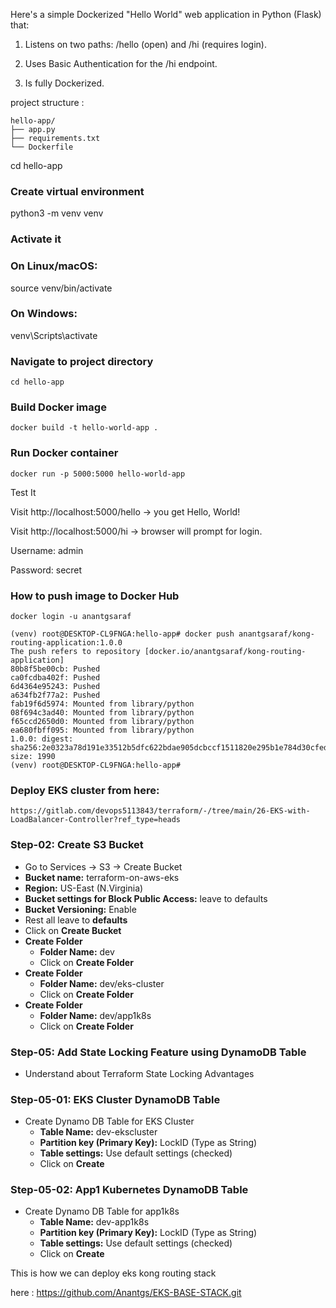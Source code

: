 Here's a simple Dockerized "Hello World" web application in Python (Flask) that:

1) Listens on two paths: /hello (open) and /hi (requires login).

2) Uses Basic Authentication for the /hi endpoint.

3) Is fully Dockerized.

project structure :

```
hello-app/
├── app.py
├── requirements.txt
└── Dockerfile
```

cd hello-app

### Create virtual environment
python3 -m venv venv

### Activate it
### On Linux/macOS:
source venv/bin/activate

### On Windows:
venv\Scripts\activate

### Navigate to project directory

```
cd hello-app
```

### Build Docker image

```
docker build -t hello-world-app .
```

### Run Docker container

```
docker run -p 5000:5000 hello-world-app
```

Test It

Visit http://localhost:5000/hello → you get Hello, World!

Visit http://localhost:5000/hi → browser will prompt for login.

Username: admin

Password: secret

### How to push image to Docker Hub

```
docker login -u anantgsaraf
```

```
(venv) root@DESKTOP-CL9FNGA:hello-app# docker push anantgsaraf/kong-routing-application:1.0.0
The push refers to repository [docker.io/anantgsaraf/kong-routing-application]
80b8f5be00cb: Pushed
ca0fcdba402f: Pushed
6d4364e95243: Pushed
a634fb2f77a2: Pushed
fab19f6d5974: Mounted from library/python
08f694c3ad40: Mounted from library/python
f65ccd2650d0: Mounted from library/python
ea680fbff095: Mounted from library/python
1.0.0: digest: sha256:2e0323a78d191e33512b5dfc622bdae905dcbccf1511820e295b1e784d30cfed size: 1990
(venv) root@DESKTOP-CL9FNGA:hello-app# 
```

### Deploy EKS cluster from here: 

```
https://gitlab.com/devops5113843/terraform/-/tree/main/26-EKS-with-LoadBalancer-Controller?ref_type=heads

```

### Step-02: Create S3 Bucket
- Go to Services -> S3 -> Create Bucket
- **Bucket name:** terraform-on-aws-eks
- **Region:** US-East (N.Virginia)
- **Bucket settings for Block Public Access:** leave to defaults
- **Bucket Versioning:** Enable
- Rest all leave to **defaults**
- Click on **Create Bucket**
- **Create Folder**
  - **Folder Name:** dev
  - Click on **Create Folder**
- **Create Folder**
  - **Folder Name:** dev/eks-cluster
  - Click on **Create Folder**  
- **Create Folder**
  - **Folder Name:** dev/app1k8s
  - Click on **Create Folder**    

### Step-05: Add State Locking Feature using DynamoDB Table
- Understand about Terraform State Locking Advantages
### Step-05-01: EKS Cluster DynamoDB Table
- Create Dynamo DB Table for EKS Cluster
  - **Table Name:** dev-ekscluster
  - **Partition key (Primary Key):** LockID (Type as String)
  - **Table settings:** Use default settings (checked)
  - Click on **Create**
### Step-05-02: App1 Kubernetes DynamoDB Table
- Create Dynamo DB Table for app1k8s
  - **Table Name:** dev-app1k8s
  - **Partition key (Primary Key):** LockID (Type as String)
  - **Table settings:** Use default settings (checked)
  - Click on **Create**

This is how we can deploy eks kong routing stack

here : https://github.com/Anantgs/EKS-BASE-STACK.git



